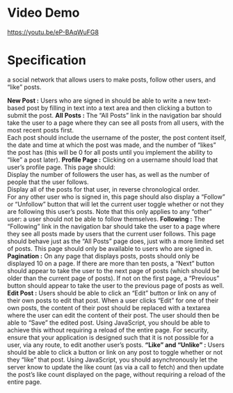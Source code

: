 # Video Demo

https://youtu.be/eP-BAqWuFG8 

# Specification

a social network that allows users to make posts, follow other users, and “like” posts.

**New Post :** Users who are signed in should be able to write a new text-based post by filling in text into a text area and then clicking a button to submit the post.
**All Posts :** The “All Posts” link in the navigation bar should take the user to a page where they can see all posts from all users, with the most recent posts first.  
Each post should include the username of the poster, the post content itself, the date and time at which the post was made, and the number of “likes” the post has (this will be 0 for all posts until you implement the ability to “like” a post later).
**Profile Page :** Clicking on a username should load that user’s profile page. This page should:  
        Display the number of followers the user has, as well as the number of people that the user follows.  
        Display all of the posts for that user, in reverse chronological order.  
        For any other user who is signed in, this page should also display a “Follow” or “Unfollow” button that will let the current user toggle whether or not they are following this user’s posts. Note that this only applies to any “other” user: a user should not be able to follow themselves.
**Following :** The “Following” link in the navigation bar should take the user to a page where they see all posts made by users that the current user follows.
        This page should behave just as the “All Posts” page does, just with a more limited set of posts.
        This page should only be available to users who are signed in.
**Pagination :** On any page that displays posts, posts should only be displayed 10 on a page. If there are more than ten posts, a “Next” button should appear to take the user to the next page of posts (which should be older than the current page of posts). If not on the first page, a “Previous” button should appear to take the user to the previous page of posts as well.  
**Edit Post :** Users should be able to click an “Edit” button or link on any of their own posts to edit that post.
        When a user clicks “Edit” for one of their own posts, the content of their post should be replaced with a textarea where the user can edit the content of their post.
        The user should then be able to “Save” the edited post. Using JavaScript, you should be able to achieve this without requiring a reload of the entire page.
        For security, ensure that your application is designed such that it is not possible for a user, via any route, to edit another user’s posts.
**“Like” and “Unlike” :** Users should be able to click a button or link on any post to toggle whether or not they “like” that post.
        Using JavaScript, you should asynchronously let the server know to update the like count (as via a call to fetch) and then update the post’s like count displayed on the page, without requiring a reload of the entire page.

